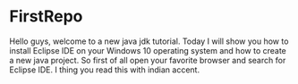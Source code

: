 # FirstRepo

Hello guys, welcome to a new java jdk tutorial. Today I will show you how to install Eclipse IDE on your Windows 10 operating system and how to create a new java project.
So first of all open your favorite browser and search for Eclipse IDE.
I thing you read this with indian accent.
